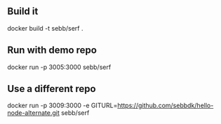 ## Build it
docker build -t sebb/serf .

## Run with demo repo
docker run -p 3005:3000 sebb/serf

## Use a different repo
docker run -p 3009:3000 -e GITURL=https://github.com/sebbdk/hello-node-alternate.git sebb/serf 